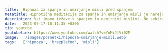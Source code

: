 ```yaml
---
title:  Hipnoza za spanje in umirjanje misli pred spanjem
Metatitle: Hipnotična meditacija za spanje in umirjanje misli je narejena tako, da se obrneš od znotraj navzven. Pozornost navzven pomaga umiriti občutek anksioznosti in tesnobe v telesu.
description: Vsi imamo težave s spanjem in nemirnimi mislimi. Ne sekiraj se, če ne moreš spati - to le povečuje stres. Hipnoza za spanje in umirjanje misli pred spanjem ti pomaga umiriti anksioznost in spodbuja sproščenost potrebno za spanje
date:   2023-07-17 10:11:35 +0300
tip: youtube
youtubelink: https://www.youtube.com/watch?v=YoMiJlVi02M
image:  '/images/posnetki/hipnoza-umirjanje-misli.webp'
tags:   ['hipnoza', 'brezplačno', 'misli']
---
```

